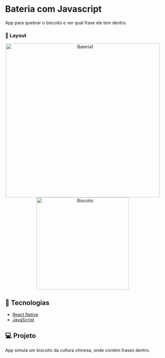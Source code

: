 # Bateria com Javascript
App para quebrar o biscoito e ver qual frase ele tem dentro.



###  📱 Layout


<p align="center">
  <img alt="Bateria1" src="https://ik.imagekit.io/aowlcgixdo/bateria_1.png?updatedAt=1626889965516" width="500">
  
  <img alt="Biscoito" src="https://ik.imagekit.io/aowlcgixdo/biscoitQuebrado_VsvY1loic.png" width="300">
</p>

## 🚀 Tecnologias

- [React Native](https://facebook.github.io/react-native/)
- [JavaScript](https://tableless.github.io/iniciantes/manual/js/)


## 💻 Projeto

App simula um biscoito da cultura chinesa, onde contém frases dentro.
